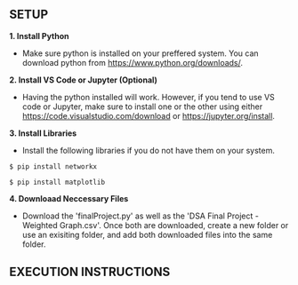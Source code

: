 ## SETUP

**1. Install Python**
  - Make sure python is installed on your preffered system. You can download python from https://www.python.org/downloads/.

**2. Install VS Code or Jupyter (Optional)**
  - Having the python installed will work. However, if you tend to use VS code or Jupyter, make sure to install one or the other using either https://code.visualstudio.com/download or https://jupyter.org/install.

**3. Install Libraries**
  - Install the following libraries if you do not have them on your system.
  ```
  $ pip install networkx
  ```
  ```
  $ pip install matplotlib
  ```

**4. Downloaad Neccessary Files**
  - Download the 'finalProject.py' as well as the 'DSA Final Project - Weighted Graph.csv'. Once both are downloaded, create a new folder or use an exisiting folder, and add both downloaded files into the same     folder.

## EXECUTION INSTRUCTIONS
